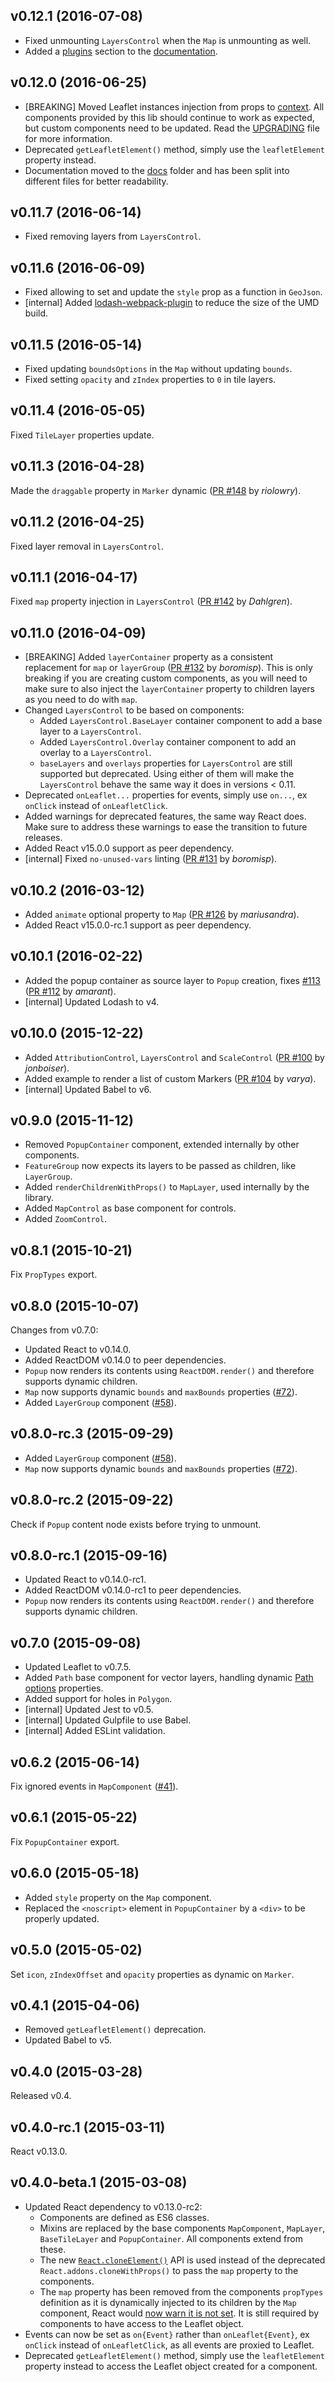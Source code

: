## v0.12.1 (2016-07-08)

- Fixed unmounting `LayersControl` when the `Map` is unmounting as well.
- Added a [plugins](docs/Plugins.md) section to the [documentation](docs).

## v0.12.0 (2016-06-25)

- [BREAKING] Moved Leaflet instances injection from props to [context](https://facebook.github.io/react/docs/context.html). All components provided by this lib should continue to work as expected, but custom components need to be updated. Read the [UPGRADING](UPGRADING.md) file for more information.
- Deprecated `getLeafletElement()` method, simply use the `leafletElement` property instead.
- Documentation moved to the [docs](docs) folder and has been split into different files for better readability.

## v0.11.7 (2016-06-14)

- Fixed removing layers from `LayersControl`.

## v0.11.6 (2016-06-09)

- Fixed allowing to set and update the `style` prop as a function in `GeoJson`.
- [internal] Added [lodash-webpack-plugin](https://github.com/lodash/lodash-webpack-plugin) to reduce the size of the UMD build.

## v0.11.5 (2016-05-14)

- Fixed updating `boundsOptions` in the `Map` without updating `bounds`.
- Fixed setting `opacity` and `zIndex` properties to `0` in tile layers.

## v0.11.4 (2016-05-05)

Fixed `TileLayer` properties update.

## v0.11.3 (2016-04-28)

Made the `draggable` property in `Marker` dynamic ([PR #148](https://github.com/PaulLeCam/react-leaflet/pull/148) by *riolowry*).

## v0.11.2 (2016-04-25)

Fixed layer removal in `LayersControl`.

## v0.11.1 (2016-04-17)

Fixed `map` property injection in `LayersControl` ([PR #142](https://github.com/PaulLeCam/react-leaflet/pull/142) by *Dahlgren*).

## v0.11.0 (2016-04-09)

- [BREAKING] Added `layerContainer` property as a consistent replacement for `map` or `layerGroup` ([PR #132](https://github.com/PaulLeCam/react-leaflet/pull/132) by *boromisp*). This is only breaking if you are creating custom components, as you will need to make sure to also inject the `layerContainer` property to children layers as you need to do with `map`.
- Changed `LayersControl` to be based on components:
  - Added `LayersControl.BaseLayer` container component to add a base layer to a `LayersControl`.
  - Added `LayersControl.Overlay` container component to add an overlay to a `LayersControl`.
  - `baseLayers` and `overlays` properties for `LayersControl` are still supported but deprecated. Using either of them will make the `LayersControl` behave the same way it does in versions < 0.11.
- Deprecated `onLeaflet...` properties for events, simply use `on...`, ex `onClick` instead of `onLeafletClick`.
- Added warnings for deprecated features, the same way React does. Make sure to address these warnings to ease the transition to future releases.
- Added React v15.0.0 support as peer dependency.
- [internal] Fixed `no-unused-vars` linting ([PR #131](https://github.com/PaulLeCam/react-leaflet/pull/131) by *boromisp*).

## v0.10.2 (2016-03-12)

- Added `animate` optional property to `Map` ([PR #126](https://github.com/PaulLeCam/react-leaflet/pull/126) by *mariusandra*).
- Added React v15.0.0-rc.1 support as peer dependency.

## v0.10.1 (2016-02-22)

- Added the popup container as source layer to `Popup` creation, fixes [#113](https://github.com/PaulLeCam/react-leaflet/issues/113) ([PR #112](https://github.com/PaulLeCam/react-leaflet/pull/112) by *amarant*).
- [internal] Updated Lodash to v4.

## v0.10.0 (2015-12-22)

- Added `AttributionControl`, `LayersControl` and `ScaleControl` ([PR #100](https://github.com/PaulLeCam/react-leaflet/pull/100) by *jonboiser*).
- Added example to render a list of custom Markers ([PR #104](https://github.com/PaulLeCam/react-leaflet/pull/104) by *varya*).
- [internal] Updated Babel to v6.

## v0.9.0 (2015-11-12)

- Removed `PopupContainer` component, extended internally by other components.
- `FeatureGroup` now expects its layers to be passed as children, like `LayerGroup`.
- Added `renderChildrenWithProps()` to `MapLayer`, used internally by the library.
- Added `MapControl` as base component for controls.
- Added `ZoomControl`.

## v0.8.1 (2015-10-21)

Fix `PropTypes` export.

## v0.8.0 (2015-10-07)

Changes from v0.7.0:

- Updated React to v0.14.0.
- Added ReactDOM v0.14.0 to peer dependencies.
- `Popup` now renders its contents using `ReactDOM.render()` and therefore supports dynamic children.
- `Map` now supports dynamic `bounds` and `maxBounds` properties ([#72](https://github.com/PaulLeCam/react-leaflet/pull/72)).
- Added `LayerGroup` component ([#58](https://github.com/PaulLeCam/react-leaflet/pull/58)).

## v0.8.0-rc.3 (2015-09-29)

- Added `LayerGroup` component ([#58](https://github.com/PaulLeCam/react-leaflet/pull/58)).
- `Map` now supports dynamic `bounds` and `maxBounds` properties ([#72](https://github.com/PaulLeCam/react-leaflet/pull/72)).

## v0.8.0-rc.2 (2015-09-22)

Check if `Popup` content node exists before trying to unmount.

## v0.8.0-rc.1 (2015-09-16)

- Updated React to v0.14.0-rc1.
- Added ReactDOM v0.14.0-rc1 to peer dependencies.
- `Popup` now renders its contents using `ReactDOM.render()` and therefore supports dynamic children.

## v0.7.0 (2015-09-08)

- Updated Leaflet to v0.7.5.
- Added `Path` base component for vector layers, handling dynamic [Path options](http://leafletjs.com/reference.html#path-options) properties.
- Added support for holes in `Polygon`.
- [internal] Updated Jest to v0.5.
- [internal] Updated Gulpfile to use Babel.
- [internal] Added ESLint validation.

## v0.6.2 (2015-06-14)

Fix ignored events in `MapComponent` ([#41](https://github.com/PaulLeCam/react-leaflet/pull/41)).

## v0.6.1 (2015-05-22)

Fix `PopupContainer` export.

## v0.6.0 (2015-05-18)

- Added `style` property on the `Map` component.
- Replaced the `<noscript>` element in `PopupContainer` by a `<div>` to be properly updated.

## v0.5.0 (2015-05-02)

Set `icon`, `zIndexOffset` and `opacity` properties as dynamic on `Marker`.

## v0.4.1 (2015-04-06)

- Removed `getLeafletElement()` deprecation.
- Updated Babel to v5.

## v0.4.0 (2015-03-28)

Released v0.4.

## v0.4.0-rc.1 (2015-03-11)

React v0.13.0.

## v0.4.0-beta.1 (2015-03-08)

- Updated React dependency to v0.13.0-rc2:
  - Components are defined as ES6 classes.
  - Mixins are replaced by the base components `MapComponent`, `MapLayer`, `BaseTileLayer` and `PopupContainer`. All components extend from these.
  - The new [`React.cloneElement()`](https://facebook.github.io/react/blog/2015/03/03/react-v0.13-rc2.html#react.cloneelement) API is used instead of the deprecated `React.addons.cloneWithProps()` to pass the `map` property to the components.
  - The `map` property has been removed from the components `propTypes` definition as it is dynamically injected to its children by the `Map` component, React would [now warn it is not set](https://facebook.github.io/react/blog/2015/02/24/streamlining-react-elements.html#solution-early-proptype-warnings). It is still required by components to have access to the Leaflet object.
- Events can now be set as `on{Event}` rather than `onLeaflet{Event}`, ex `onClick` instead of `onLeafletClick`, as all events are proxied to Leaflet.
- Deprecated `getLeafletElement()` method, simply use the `leafletElement` property instead to access the Leaflet object created for a component.
